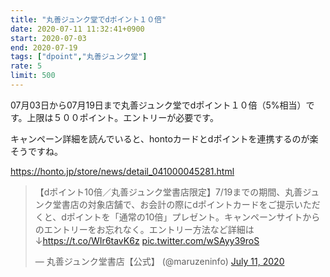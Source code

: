 ```yaml
---
title: "丸善ジュンク堂でdポイント１０倍"
date: 2020-07-11 11:32:41+0900
start: 2020-07-03
end: 2020-07-19
tags: ["dpoint","丸善ジュンク堂"]
rate: 5
limit: 500
---
```

07月03日から07月19日まで丸善ジュンク堂でdポイント１０倍（5%相当）です。上限は５００ポイント。エントリーが必要です。

キャンペーン詳細を読んでいると、hontoカードとdポイントを連携するのが楽そうですね。

https://honto.jp/store/news/detail_041000045281.html

<blockquote class="twitter-tweet"><p lang="ja" dir="ltr">【dポイント10倍／丸善ジュンク堂書店限定】7/19までの期間、丸善ジュンク堂書店の対象店舗で、お会計の際にdポイントカードをご提示いただくと、dポイントを「通常の10倍」プレゼント。キャンペーンサイトからのエントリーをお忘れなく。エントリー方法など詳細は↓<a href="https://t.co/WIr6tavK6z">https://t.co/WIr6tavK6z</a> <a href="https://t.co/wSAyy39roS">pic.twitter.com/wSAyy39roS</a></p>&mdash; 丸善ジュンク堂書店【公式】 (@maruzeninfo) <a href="https://twitter.com/maruzeninfo/status/1281770456870203392?ref_src=twsrc%5Etfw">July 11, 2020</a></blockquote> <script async src="https://platform.twitter.com/widgets.js" charset="utf-8"></script>

